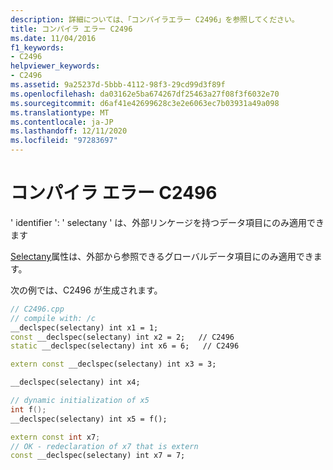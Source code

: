 ```yaml
---
description: 詳細については、「コンパイラエラー C2496」を参照してください。
title: コンパイラ エラー C2496
ms.date: 11/04/2016
f1_keywords:
- C2496
helpviewer_keywords:
- C2496
ms.assetid: 9a25237d-5bbb-4112-98f3-29cd99d3f89f
ms.openlocfilehash: da03162e5ba674267df25463a27f08f3f6032e70
ms.sourcegitcommit: d6af41e42699628c3e2e6063ec7b03931a49a098
ms.translationtype: MT
ms.contentlocale: ja-JP
ms.lasthandoff: 12/11/2020
ms.locfileid: "97283697"
---
```

# <a name="compiler-error-c2496"></a>コンパイラ エラー C2496

' identifier ': ' selectany ' は、外部リンケージを持つデータ項目にのみ適用できます

[Selectany](../../cpp/selectany.md)属性は、外部から参照できるグローバルデータ項目にのみ適用できます。

次の例では、C2496 が生成されます。

```cpp
// C2496.cpp
// compile with: /c
__declspec(selectany) int x1 = 1;
const __declspec(selectany) int x2 = 2;   // C2496
static __declspec(selectany) int x6 = 6;   // C2496

extern const __declspec(selectany) int x3 = 3;

__declspec(selectany) int x4;

// dynamic initialization of x5
int f();
__declspec(selectany) int x5 = f();

extern const int x7;
// OK - redeclaration of x7 that is extern
const __declspec(selectany) int x7 = 7;
```
